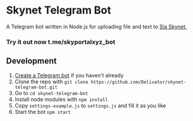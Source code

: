 # Skynet Telegram Bot
A Telegram bot written in Node.js for uploading file and text to [Sia Skynet.](https://siasky.net/)

### Try it out now t.me/skyportalxyz_bot

## Development

1. [Create a Telegram bot](https://core.telegram.org/bots#3-how-do-i-create-a-bot) if you haven't already
2. Clone the repo with `git clone https://github.com/Delivator/skynet-telegram-bot.git`
3. Go to `cd skynet-telegram-bot`
4. Install node modules with `npm install`
5. Copy `settings-example.js` to `settings.js` and fill it as you like
6. Start the bot `npm start`